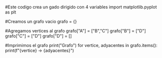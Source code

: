 #Este codigo crea un gado dirigido con 4 variables
import matplotlib.pyplot as plt

#Creamos un grafo vacio
grafo = {}

#Agregamos vertices al grafo
grafo["A"] = ["B","C"]
grafo["B"] = ["D"]
grafo["C"] = ["D"]
grafo["D"] = []

#Imprimimos el grafo
print("Grafo")
for vertice, adyacentes in grafo.items():
    print(f"{vertice} -> {adyacentes}")